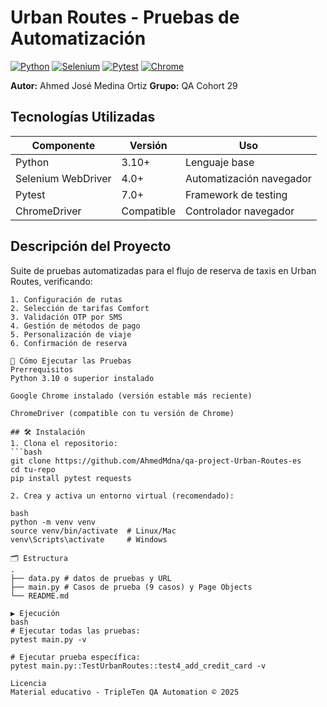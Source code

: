 # Urban Routes - Pruebas de Automatización
[![Python](https://img.shields.io/badge/Python-3.10%2B-blue)](https://www.python.org/)
[![Selenium](https://img.shields.io/badge/Selenium-4.0%2B-orange)](https://www.selenium.dev/)
[![Pytest](https://img.shields.io/badge/Pytest-Testing%20Framework-green)](https://docs.pytest.org/)
[![Chrome](https://img.shields.io/badge/Chrome-Latest%20Stable-brightgreen)](https://www.google.com/chrome/)

**Autor:** Ahmed José Medina Ortiz
**Grupo:** QA Cohort 29

## Tecnologías Utilizadas
| Componente       | Versión  | Uso                              |
|------------------|----------|----------------------------------|
| Python           | 3.10+    | Lenguaje base                    |
| Selenium WebDriver | 4.0+   | Automatización navegador         |
| Pytest           | 7.0+     | Framework de testing             |
| ChromeDriver     | Compatible | Controlador navegador          |

## Descripción del Proyecto
Suite de pruebas automatizadas para el flujo de reserva de taxis en Urban Routes, verificando:

```plaintext
1. Configuración de rutas
2. Selección de tarifas Comfort  
3. Validación OTP por SMS
4. Gestión de métodos de pago
5. Personalización de viaje
6. Confirmación de reserva

🚀 Cómo Ejecutar las Pruebas
Prerrequisitos
Python 3.10 o superior instalado

Google Chrome instalado (versión estable más reciente)

ChromeDriver (compatible con tu versión de Chrome)

## 🛠 Instalación
1. Clona el repositorio:
```bash
git clone https://github.com/AhmedMdna/qa-project-Urban-Routes-es
cd tu-repo
pip install pytest requests

2. Crea y activa un entorno virtual (recomendado):

bash
python -m venv venv
source venv/bin/activate  # Linux/Mac
venv\Scripts\activate     # Windows

🗂 Estructura
.
├── data.py # datos de pruebas y URL
├── main.py # Casos de prueba (9 casos) y Page Objects
└── README.md

▶ Ejecución
bash
# Ejecutar todas las pruebas:
pytest main.py -v

# Ejecutar prueba específica:
pytest main.py::TestUrbanRoutes::test4_add_credit_card -v

Licencia
Material educativo - TripleTen QA Automation © 2025
